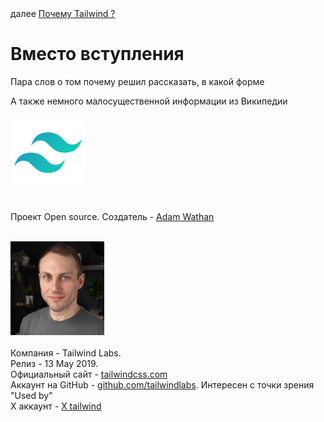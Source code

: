<div>
далее
<a href="01.md">
Почему Tailwind ?
</a>
</div>

<h1>Вместо вступления</h1>

<p>Пара слов о том почему решил рассказать, в какой форме</p> 

<p>А также немного малосущественной информации из Википедии</p>

<div>
<img src="./../logo.png" width="120" height="120"/>
</div>

<br/>

<div>

<p>
Проект Open source. Создатель - <a href="https://www.linkedin.com/in/adam-wathan-9418984a/">Adam Wathan</a>
</p>

<br/>

<div>
<img src="./../adam.jpg" width="150" height="150"/>
</div>

<br/>
Компания - Tailwind Labs.

<br/>
Релиз - 13 May 2019.

<br/>
Официальный сайт - <a href="https://tailwindcss.com/">tailwindcss.com</a>

<br/>
Аккаунт на GitHub - <a href="https://github.com/tailwindlabs">github.com/tailwindlabs</a>. Интересен с точки зрения "Used by"

<br/>
X аккаунт - <a href="https://x.com/tailwindcss">X tailwind</a>

</div>
